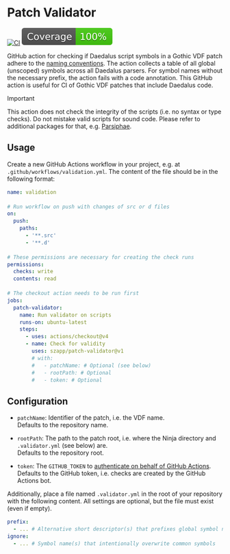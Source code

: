 # Patch Validator

[![CI](https://github.com/szapp/patch-validator/actions/workflows/ci.yml/badge.svg)](https://github.com/szapp/patch-validator/actions/workflows/ci.yml)
[![Coverage](badges/coverage.svg)](https://github.com/szapp/patch-validator/actions/workflows/ci.yml)

GitHub action for checking if Daedalus script symbols in a Gothic VDF patch adhere to the [naming conventions](https://github.com/szapp/Ninja/wiki/Inject-Changes#naming-conventions). The action collects a table of all global (unscoped) symbols across all Daedalus parsers. For symbol names without the necessary prefix, the action fails with a code annotation. This GitHub action is useful for CI of Gothic VDF patches that include Daedalus code.

> [!Important]
> This action does not check the integrity of the scripts (i.e. no syntax or type checks). Do not mistake valid scripts for sound code. Please refer to additional packages for that, e.g. [Parsiphae](https://github.com/szapp/parsiphae-action).

## Usage

Create a new GitHub Actions workflow in your project, e.g. at `.github/workflows/validation.yml`.
The content of the file should be in the following format:

```yaml
name: validation

# Run workflow on push with changes of src or d files
on:
  push:
    paths:
      - '**.src'
      - '**.d'

# These permissions are necessary for creating the check runs
permissions:
  checks: write
  contents: read

# The checkout action needs to be run first
jobs:
  patch-validator:
    name: Run validator on scripts
    runs-on: ubuntu-latest
    steps:
      - uses: actions/checkout@v4
      - name: Check for validity
        uses: szapp/patch-validator@v1
        # with:
        #   - patchName: # Optional (see below)
        #   - rootPath: # Optional
        #   - token: # Optional
```

## Configuration

- `patchName`:
  Identifier of the patch, i.e. the VDF name.  
  Defaults to the repository name.

- `rootPath`:
  The path to the patch root, i.e. where the Ninja directory and `.validator.yml` (see below) are.  
  Defaults to the repository root.

- `token`:
  The `GITHUB_TOKEN` to [authenticate on behalf of GitHub Actions](https://docs.github.com/en/actions/security-guides/automatic-token-authentication#using-the-github_token-in-a-workflow).  
  Defaults to the GitHub token, i.e. checks are created by the GitHub Actions bot.

Additionally, place a file named `.validator.yml` in the root of your repository with the following content.
All settings are optional, but the file must exist (even if empty).

```yaml
prefix:
  - ... # Alternative short descriptor(s) that prefixes global symbol names
ignore:
  - ... # Symbol name(s) that intentionally overwrite common symbols
```
